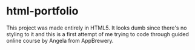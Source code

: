 # html-portfolio
This project was made entirely in HTML5. It looks dumb since there's no styling to it and this is a first attempt of me trying to code through guided online course by Angela from AppBrewery.
